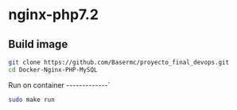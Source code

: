 nginx-php7.2
==========
Build image
-----------

```bash
git clone https://github.com/Basermc/proyecto_final_devops.git
cd Docker-Nginx-PHP-MySQL

````

Run on container
-------------`
```bash
sudo make run
```